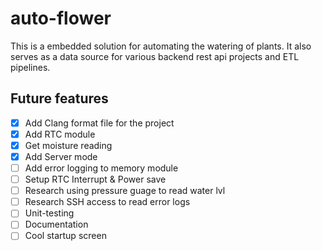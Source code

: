 # auto-flower

This is a embedded solution for automating the watering of plants.
It also serves as a data source for various backend rest api projects and ETL pipelines.

## Future features

- [x] Add Clang format file for the project
- [x] Add RTC module
- [x] Get moisture reading
- [x] Add Server mode
- [ ] Add error logging to memory module
- [ ] Setup RTC Interrupt & Power save
- [ ] Research using pressure guage to read water lvl
- [ ] Research SSH access to read error logs
- [ ] Unit-testing
- [ ] Documentation
- [ ] Cool startup screen
